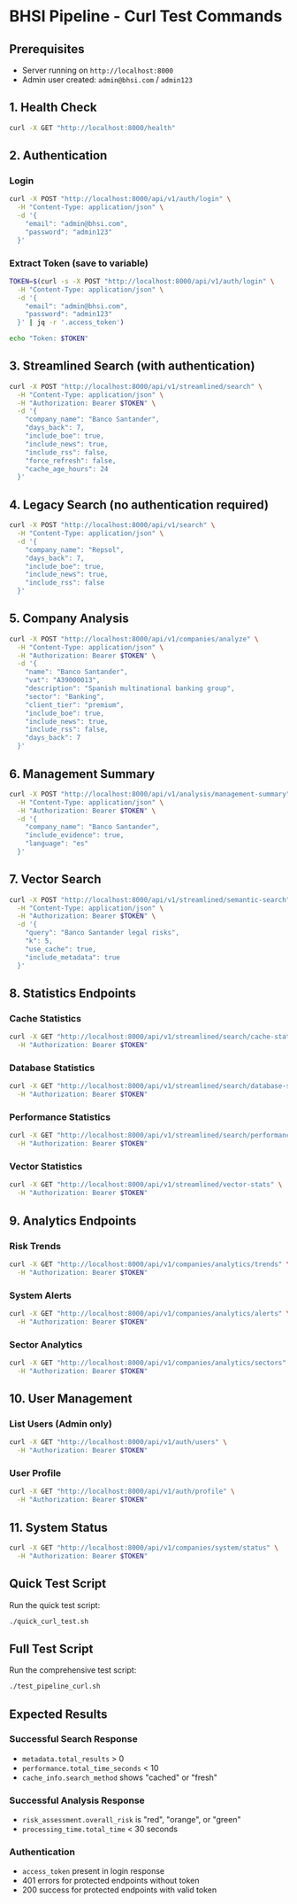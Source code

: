 # BHSI Pipeline - Curl Test Commands

## Prerequisites

- Server running on `http://localhost:8000`
- Admin user created: `admin@bhsi.com` / `admin123`

## 1. Health Check

```bash
curl -X GET "http://localhost:8000/health"
```

## 2. Authentication

### Login

```bash
curl -X POST "http://localhost:8000/api/v1/auth/login" \
  -H "Content-Type: application/json" \
  -d '{
    "email": "admin@bhsi.com",
    "password": "admin123"
  }'
```

### Extract Token (save to variable)

```bash
TOKEN=$(curl -s -X POST "http://localhost:8000/api/v1/auth/login" \
  -H "Content-Type: application/json" \
  -d '{
    "email": "admin@bhsi.com",
    "password": "admin123"
  }' | jq -r '.access_token')

echo "Token: $TOKEN"
```

## 3. Streamlined Search (with authentication)

```bash
curl -X POST "http://localhost:8000/api/v1/streamlined/search" \
  -H "Content-Type: application/json" \
  -H "Authorization: Bearer $TOKEN" \
  -d '{
    "company_name": "Banco Santander",
    "days_back": 7,
    "include_boe": true,
    "include_news": true,
    "include_rss": false,
    "force_refresh": false,
    "cache_age_hours": 24
  }'
```

## 4. Legacy Search (no authentication required)

```bash
curl -X POST "http://localhost:8000/api/v1/search" \
  -H "Content-Type: application/json" \
  -d '{
    "company_name": "Repsol",
    "days_back": 7,
    "include_boe": true,
    "include_news": true,
    "include_rss": false
  }'
```

## 5. Company Analysis

```bash
curl -X POST "http://localhost:8000/api/v1/companies/analyze" \
  -H "Content-Type: application/json" \
  -H "Authorization: Bearer $TOKEN" \
  -d '{
    "name": "Banco Santander",
    "vat": "A39000013",
    "description": "Spanish multinational banking group",
    "sector": "Banking",
    "client_tier": "premium",
    "include_boe": true,
    "include_news": true,
    "include_rss": false,
    "days_back": 7
  }'
```

## 6. Management Summary

```bash
curl -X POST "http://localhost:8000/api/v1/analysis/management-summary" \
  -H "Content-Type: application/json" \
  -H "Authorization: Bearer $TOKEN" \
  -d '{
    "company_name": "Banco Santander",
    "include_evidence": true,
    "language": "es"
  }'
```

## 7. Vector Search

```bash
curl -X POST "http://localhost:8000/api/v1/streamlined/semantic-search" \
  -H "Content-Type: application/json" \
  -H "Authorization: Bearer $TOKEN" \
  -d '{
    "query": "Banco Santander legal risks",
    "k": 5,
    "use_cache": true,
    "include_metadata": true
  }'
```

## 8. Statistics Endpoints

### Cache Statistics

```bash
curl -X GET "http://localhost:8000/api/v1/streamlined/search/cache-stats" \
  -H "Authorization: Bearer $TOKEN"
```

### Database Statistics

```bash
curl -X GET "http://localhost:8000/api/v1/streamlined/search/database-stats" \
  -H "Authorization: Bearer $TOKEN"
```

### Performance Statistics

```bash
curl -X GET "http://localhost:8000/api/v1/streamlined/search/performance" \
  -H "Authorization: Bearer $TOKEN"
```

### Vector Statistics

```bash
curl -X GET "http://localhost:8000/api/v1/streamlined/vector-stats" \
  -H "Authorization: Bearer $TOKEN"
```

## 9. Analytics Endpoints

### Risk Trends

```bash
curl -X GET "http://localhost:8000/api/v1/companies/analytics/trends" \
  -H "Authorization: Bearer $TOKEN"
```

### System Alerts

```bash
curl -X GET "http://localhost:8000/api/v1/companies/analytics/alerts" \
  -H "Authorization: Bearer $TOKEN"
```

### Sector Analytics

```bash
curl -X GET "http://localhost:8000/api/v1/companies/analytics/sectors" \
  -H "Authorization: Bearer $TOKEN"
```

## 10. User Management

### List Users (Admin only)

```bash
curl -X GET "http://localhost:8000/api/v1/auth/users" \
  -H "Authorization: Bearer $TOKEN"
```

### User Profile

```bash
curl -X GET "http://localhost:8000/api/v1/auth/profile" \
  -H "Authorization: Bearer $TOKEN"
```

## 11. System Status

```bash
curl -X GET "http://localhost:8000/api/v1/companies/system/status" \
  -H "Authorization: Bearer $TOKEN"
```

## Quick Test Script

Run the quick test script:

```bash
./quick_curl_test.sh
```

## Full Test Script

Run the comprehensive test script:

```bash
./test_pipeline_curl.sh
```

## Expected Results

### Successful Search Response

- `metadata.total_results` > 0
- `performance.total_time_seconds` < 10
- `cache_info.search_method` shows "cached" or "fresh"

### Successful Analysis Response

- `risk_assessment.overall_risk` is "red", "orange", or "green"
- `processing_time.total_time` < 30 seconds

### Authentication

- `access_token` present in login response
- 401 errors for protected endpoints without token
- 200 success for protected endpoints with valid token
